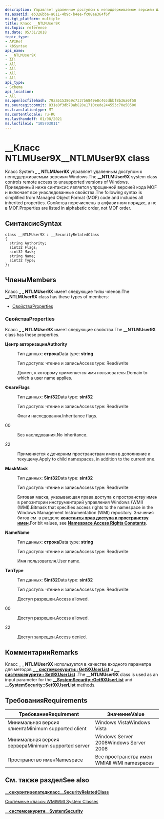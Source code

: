 ```yaml
---
description: Управляет удаленным доступом к неподдерживаемым версиям Windows.
ms.assetid: eb326bba-a011-4b9c-b4ee-fc08ae364f6f
ms.tgt_platform: multiple
title: Класс __NTLMUser9X
ms.topic: reference
ms.date: 05/31/2018
topic_type:
- APIRef
- kbSyntax
api_name:
- __NTLMUser9X
- All
- All
- All
- All
- All
api_type:
- Schema
api_location:
- All
ms.openlocfilehash: 79aa5153869c7337b6849e8c465dbbf8b36a0f58
ms.sourcegitcommit: 831e8f3db78ab820e1710cede244553c70e50500
ms.translationtype: MT
ms.contentlocale: ru-RU
ms.lasthandoff: 01/08/2021
ms.locfileid: "105703011"
---
```

# <a name="__ntlmuser9x-class"></a><span data-ttu-id="35722-103">\_\_Класс NTLMUser9X</span><span class="sxs-lookup"><span data-stu-id="35722-103">\_\_NTLMUser9X class</span></span>

<span data-ttu-id="35722-104">Класс System **\_ \_ NTLMUser9X** управляет удаленным доступом к неподдерживаемым версиям Windows.</span><span class="sxs-lookup"><span data-stu-id="35722-104">The **\_\_NTLMUser9X** system class controls remote access to unsupported versions of Windows.</span></span> <span data-ttu-id="35722-105">Приведенный ниже синтаксис является упрощенной версией кода MOF и включает все унаследованные свойства.</span><span class="sxs-lookup"><span data-stu-id="35722-105">The following syntax is simplified from Managed Object Format (MOF) code and includes all inherited properties.</span></span> <span data-ttu-id="35722-106">Свойства перечислены в алфавитном порядке, а не в MOF.</span><span class="sxs-lookup"><span data-stu-id="35722-106">Properties are listed in alphabetic order, not MOF order.</span></span>

## <a name="syntax"></a><span data-ttu-id="35722-107">Синтаксис</span><span class="sxs-lookup"><span data-stu-id="35722-107">Syntax</span></span>

``` syntax
class __NTLMUser9X : __SecurityRelatedClass
{
  string Authority;
  sint32 Flags;
  sint32 Mask;
  string Name;
  sint32 Type;
};
```

## <a name="members"></a><span data-ttu-id="35722-108">Члены</span><span class="sxs-lookup"><span data-stu-id="35722-108">Members</span></span>

<span data-ttu-id="35722-109">Класс **\_ \_ NTLMUser9X** имеет следующие типы членов:</span><span class="sxs-lookup"><span data-stu-id="35722-109">The **\_\_NTLMUser9X** class has these types of members:</span></span>

-   [<span data-ttu-id="35722-110">Свойства</span><span class="sxs-lookup"><span data-stu-id="35722-110">Properties</span></span>](#properties)

### <a name="properties"></a><span data-ttu-id="35722-111">Свойства</span><span class="sxs-lookup"><span data-stu-id="35722-111">Properties</span></span>

<span data-ttu-id="35722-112">Класс **\_ \_ NTLMUser9X** имеет следующие свойства.</span><span class="sxs-lookup"><span data-stu-id="35722-112">The **\_\_NTLMUser9X** class has these properties.</span></span>

<dl> <dt>

<span data-ttu-id="35722-113">**Центр авторизации**</span><span class="sxs-lookup"><span data-stu-id="35722-113">**Authority**</span></span>
</dt> <dd> <dl> <dt>

<span data-ttu-id="35722-114">Тип данных: **строка**</span><span class="sxs-lookup"><span data-stu-id="35722-114">Data type: **string**</span></span>
</dt> <dt>

<span data-ttu-id="35722-115">Тип доступа: чтение и запись</span><span class="sxs-lookup"><span data-stu-id="35722-115">Access type: Read/write</span></span>
</dt> </dl>

<span data-ttu-id="35722-116">Домен, к которому применяется имя пользователя.</span><span class="sxs-lookup"><span data-stu-id="35722-116">Domain to which a user name applies.</span></span>

</dd> <dt>

<span data-ttu-id="35722-117">**Флаги**</span><span class="sxs-lookup"><span data-stu-id="35722-117">**Flags**</span></span>
</dt> <dd> <dl> <dt>

<span data-ttu-id="35722-118">Тип данных: **Sint32**</span><span class="sxs-lookup"><span data-stu-id="35722-118">Data type: **sint32**</span></span>
</dt> <dt>

<span data-ttu-id="35722-119">Тип доступа: чтение и запись</span><span class="sxs-lookup"><span data-stu-id="35722-119">Access type: Read/write</span></span>
</dt> </dl>

<span data-ttu-id="35722-120">Флаги наследования.</span><span class="sxs-lookup"><span data-stu-id="35722-120">Inheritance flags.</span></span>

<dt>

<span data-ttu-id="35722-121">0</span><span class="sxs-lookup"><span data-stu-id="35722-121">0</span></span>
</dt> <dd>

<span data-ttu-id="35722-122">Без наследования.</span><span class="sxs-lookup"><span data-stu-id="35722-122">No inheritance.</span></span>

</dd> <dt>

<span data-ttu-id="35722-123">2</span><span class="sxs-lookup"><span data-stu-id="35722-123">2</span></span>
</dt> <dd>

<span data-ttu-id="35722-124">Применяется к дочерним пространствам имен в дополнение к текущему.</span><span class="sxs-lookup"><span data-stu-id="35722-124">Apply to child namespaces, in addition to the current one.</span></span>

</dd> </dl>

</dd> <dt>

<span data-ttu-id="35722-125">**Mask**</span><span class="sxs-lookup"><span data-stu-id="35722-125">**Mask**</span></span>
</dt> <dd> <dl> <dt>

<span data-ttu-id="35722-126">Тип данных: **Sint32**</span><span class="sxs-lookup"><span data-stu-id="35722-126">Data type: **sint32**</span></span>
</dt> <dt>

<span data-ttu-id="35722-127">Тип доступа: чтение и запись</span><span class="sxs-lookup"><span data-stu-id="35722-127">Access type: Read/write</span></span>
</dt> </dl>

<span data-ttu-id="35722-128">Битовая маска, указывающая права доступа к пространству имен в репозитории инструментарий управления Windows (WMI) (WMI).</span><span class="sxs-lookup"><span data-stu-id="35722-128">Bitmask that specifies access rights to the namespace in the Windows Management Instrumentation (WMI) repository.</span></span> <span data-ttu-id="35722-129">Значения битов см. в разделе [**константы прав доступа к пространству имен**](namespace-access-rights-constants.md).</span><span class="sxs-lookup"><span data-stu-id="35722-129">For bit values, see [**Namespace Access Rights Constants**](namespace-access-rights-constants.md).</span></span>

</dd> <dt>

<span data-ttu-id="35722-130">**Name**</span><span class="sxs-lookup"><span data-stu-id="35722-130">**Name**</span></span>
</dt> <dd> <dl> <dt>

<span data-ttu-id="35722-131">Тип данных: **строка**</span><span class="sxs-lookup"><span data-stu-id="35722-131">Data type: **string**</span></span>
</dt> <dt>

<span data-ttu-id="35722-132">Тип доступа: чтение и запись</span><span class="sxs-lookup"><span data-stu-id="35722-132">Access type: Read/write</span></span>
</dt> </dl>

<span data-ttu-id="35722-133">Имя пользователя.</span><span class="sxs-lookup"><span data-stu-id="35722-133">User name.</span></span>

</dd> <dt>

<span data-ttu-id="35722-134">**Тип**</span><span class="sxs-lookup"><span data-stu-id="35722-134">**Type**</span></span>
</dt> <dd> <dl> <dt>

<span data-ttu-id="35722-135">Тип данных: **Sint32**</span><span class="sxs-lookup"><span data-stu-id="35722-135">Data type: **sint32**</span></span>
</dt> <dt>

<span data-ttu-id="35722-136">Тип доступа: чтение и запись</span><span class="sxs-lookup"><span data-stu-id="35722-136">Access type: Read/write</span></span>
</dt> </dl>

<span data-ttu-id="35722-137">Доступ разрешен.</span><span class="sxs-lookup"><span data-stu-id="35722-137">Access allowed.</span></span>

<dt>

<span data-ttu-id="35722-138">0</span><span class="sxs-lookup"><span data-stu-id="35722-138">0</span></span>
</dt> <dd>

<span data-ttu-id="35722-139">Доступ разрешен.</span><span class="sxs-lookup"><span data-stu-id="35722-139">Access allowed.</span></span>

</dd> <dt>

<span data-ttu-id="35722-140">2</span><span class="sxs-lookup"><span data-stu-id="35722-140">2</span></span>
</dt> <dd>

<span data-ttu-id="35722-141">Доступ запрещен.</span><span class="sxs-lookup"><span data-stu-id="35722-141">Access denied.</span></span>

</dd> </dl>

</dd> </dl>

## <a name="remarks"></a><span data-ttu-id="35722-142">Комментарии</span><span class="sxs-lookup"><span data-stu-id="35722-142">Remarks</span></span>

<span data-ttu-id="35722-143">Класс **\_ \_ NTLMUser9X** используется в качестве входного параметра для методов [**\_ \_ системсекурити:: Get9XUserList**](--systemsecurity-get9xuserlist.md) и [**\_ \_ системсекурити:: Set9XUserList**](--systemsecurity-set9xuserlist.md) .</span><span class="sxs-lookup"><span data-stu-id="35722-143">The **\_\_NTLMUser9X** class is used as an input parameter for the [**\_\_SystemSecurity::Get9XUserList**](--systemsecurity-get9xuserlist.md) and [**\_\_SystemSecurity::Set9XUserList**](--systemsecurity-set9xuserlist.md) methods.</span></span>

## <a name="requirements"></a><span data-ttu-id="35722-144">Требования</span><span class="sxs-lookup"><span data-stu-id="35722-144">Requirements</span></span>



| <span data-ttu-id="35722-145">Требование</span><span class="sxs-lookup"><span data-stu-id="35722-145">Requirement</span></span> | <span data-ttu-id="35722-146">Значение</span><span class="sxs-lookup"><span data-stu-id="35722-146">Value</span></span> |
|-------------------------------------|--------------------------------|
| <span data-ttu-id="35722-147">Минимальная версия клиента</span><span class="sxs-lookup"><span data-stu-id="35722-147">Minimum supported client</span></span><br/> | <span data-ttu-id="35722-148">Windows Vista</span><span class="sxs-lookup"><span data-stu-id="35722-148">Windows Vista</span></span><br/>       |
| <span data-ttu-id="35722-149">Минимальная версия сервера</span><span class="sxs-lookup"><span data-stu-id="35722-149">Minimum supported server</span></span><br/> | <span data-ttu-id="35722-150">Windows Server 2008</span><span class="sxs-lookup"><span data-stu-id="35722-150">Windows Server 2008</span></span><br/> |
| <span data-ttu-id="35722-151">Пространство имен</span><span class="sxs-lookup"><span data-stu-id="35722-151">Namespace</span></span><br/>                | <span data-ttu-id="35722-152">Все пространства имен WMI</span><span class="sxs-lookup"><span data-stu-id="35722-152">All WMI namespaces</span></span><br/>  |



## <a name="see-also"></a><span data-ttu-id="35722-153">См. также раздел</span><span class="sxs-lookup"><span data-stu-id="35722-153">See also</span></span>

<dl> <dt>

[<span data-ttu-id="35722-154">**\_\_секуритирелатедкласс**</span><span class="sxs-lookup"><span data-stu-id="35722-154">**\_\_SecurityRelatedClass**</span></span>](/windows/desktop/WmiSdk/--securityrelatedclass)
</dt> <dt>

[<span data-ttu-id="35722-155">Системные классы WMI</span><span class="sxs-lookup"><span data-stu-id="35722-155">WMI System Classes</span></span>](wmi-system-classes.md)
</dt> <dt>

[<span data-ttu-id="35722-156">**\_\_системсекурити**</span><span class="sxs-lookup"><span data-stu-id="35722-156">**\_\_SystemSecurity**</span></span>](--systemsecurity.md)
</dt> </dl>

 

